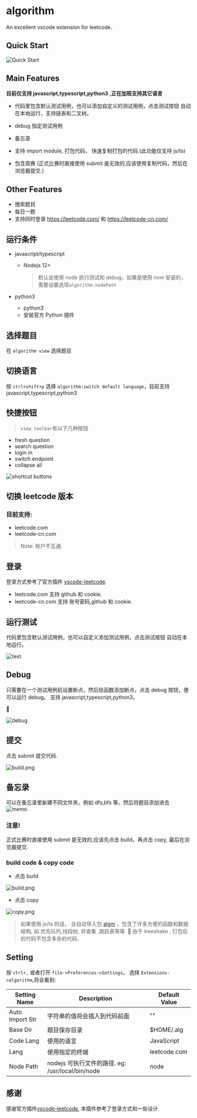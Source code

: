 # algorithm

An excellent vscode extension for leetcode.

## Quick Start

![Quick Start](../images/debug.gif)

## Main Features

**目前仅支持 javascript,typescript,python3 ,正在加班支持其它语言**

- 代码里包含默认测试用例，也可以添加自定义的测试用例，点击测试按钮 自动在本地运行，支持链表和二叉树。

- debug 指定测试用例

- 备忘录

- 支持 import module, 打包代码， 快速复制打包的代码.(此功能仅支持 js/ts)

- 包含周赛 (正式比赛时直接使用 submit 是无效的,应该使用复制代码，然后在浏览器提交.)

## Other Features

- 搜索题目
- 每日一题
- 支持同时登录 https://leetcode.com/ 和 https://leetcode-cn.com/

## 运行条件

- javascript/typescript

  - Nodejs 12+

    > 默认会使用 node 执行测试和 debug，如果是使用 nvm 安装的，需要设置选项`algorithm.nodePath`

- python3

  - python3
  - 安装官方 Python 插件

## 选择题目

在 `algorithm view` 选择题目

## 切换语言

按 `ctrl+shift+p` 选择 `algorithm:switch default language`，目前支持 javascript,typescript,python3

## 快捷按钮

> `view toolbar`有以下几种按钮

- fresh question
- search question
- login in
- switch endpoint
- collapse all

![shortcut buttons](../images/shortcut.png)

## 切换 leetcode 版本

### 目前支持:

- leetcode.com
- leetcode-cn.com

> Note: 账户不互通.

## 登录

登录方式参考了官方插件 [vscode-leetcode](https://github.com/LeetCode-OpenSource/vscode-leetcode).

- leetcode.com 支持 github 和 cookie.
- leetcode-cn.com 支持 账号密码,github 和 cookie.

## 运行测试

代码里包含默认测试用例，也可以自定义添加测试用例，点击测试按钮 自动在本地运行。

![test](../images/test.png)

## Debug

只需要在一个测试用例前设置断点，然后给函数添加断点，点击 debug 按钮，便可以运行 debug。
支持 javascript,typescript,python3。

:tada:

![debug](../images/debug.png)

## 提交

点击 submit 提交代码.

![build.png](../images/build.png)

## 备忘录

可以在备忘录里新建不同文件夹，例如 dfs,bfs 等，然后将题目添加进去
![memo](../images/memo.gif)

### **注意!**

正式比赛时直接使用 submit 是无效的,应该先点击 build，再点击 copy, 最后在浏览器提交.

### build code & copy code

- 点击 build

![build.png](../images/build.png)

- 点击 copy

![copy.png](../images/copy.png)

> 如果使用 js/ts 的话， 会自动导入包 [algm](https://github.com/supperchong/algm) ，包含了许多方便的函数和数据结构, 如 优先队列,线段树, 并查集 ,跳跃表等等. :rocket: 由于 treeshake , 打包后的代码不包含多余的代码.

## Setting

按 `ctrl+,` 或者打开 `file->Preferences->Settings`。
选择 `Extensions->algorithm`,将会看到:

| Setting Name    | Description                                      | Default Value |
| --------------- | ------------------------------------------------ | ------------- |
| Auto Import Str | 字符串的值将会插入到代码前面                     | ""            |
| Base Dir        | 题目保存目录                                     | $HOME/.alg    |
| Code Lang       | 使用的语言                                       | JavaScript    |
| Lang            | 使用指定的终端                                   | leetcode.com  |
| Node Path       | nodejs 可执行文件的路径. eg: /usr/local/bin/node | node          |

## 感谢

感谢官方插件[vscode-leetcode](https://github.com/LeetCode-OpenSource/vscode-leetcode), 本插件参考了登录方式和一些设计
